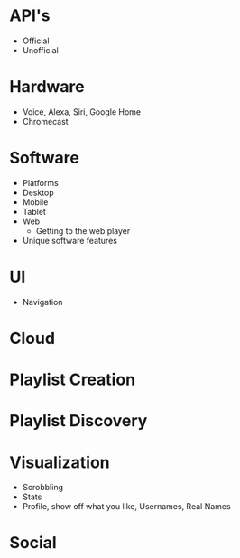 # API's

* Official
* Unofficial

# Hardware

* Voice, Alexa, Siri, Google Home
* Chromecast

# Software

* Platforms
* Desktop
* Mobile
* Tablet
* Web
    * Getting to the web player
* Unique software features

# UI

* Navigation

# Cloud

# Playlist Creation

# Playlist Discovery

# Visualization

* Scrobbling
* Stats
* Profile, show off what you like, Usernames, Real Names

# Social

